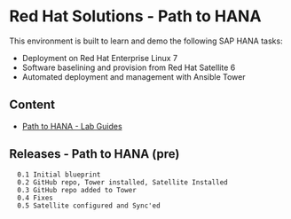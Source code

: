 # Red Hat Solutions - Path to HANA

This environment is built to learn and demo the following SAP HANA tasks:

* Deployment on Red Hat Enterprise Linux 7
* Software baselining and provision from Red Hat Satellite 6
* Automated deployment and management with Ansible Tower

## Content
* [Path to HANA - Lab Guides](doc)

## Releases - Path to HANA (pre)
```
  0.1 Initial blueprint
  0.2 GitHub repo, Tower installed, Satellite Installed
  0.3 GitHub repo added to Tower
  0.4 Fixes
  0.5 Satellite configured and Sync'ed
```

